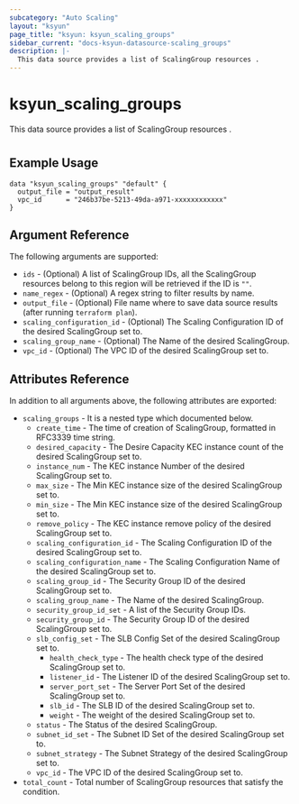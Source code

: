 ```yaml
---
subcategory: "Auto Scaling"
layout: "ksyun"
page_title: "ksyun: ksyun_scaling_groups"
sidebar_current: "docs-ksyun-datasource-scaling_groups"
description: |-
  This data source provides a list of ScalingGroup resources .
---
```


# ksyun_scaling_groups

This data source provides a list of ScalingGroup resources .

#

## Example Usage

```hcl
data "ksyun_scaling_groups" "default" {
  output_file = "output_result"
  vpc_id      = "246b37be-5213-49da-a971-xxxxxxxxxxxx"
}
```

## Argument Reference

The following arguments are supported:

* `ids` - (Optional) A list of ScalingGroup IDs, all the ScalingGroup resources belong to this region will be retrieved if the ID is `""`.
* `name_regex` - (Optional) A regex string to filter results by name.
* `output_file` - (Optional) File name where to save data source results (after running `terraform plan`).
* `scaling_configuration_id` - (Optional) The Scaling Configuration ID of the desired ScalingGroup set to.
* `scaling_group_name` - (Optional) The Name of the desired ScalingGroup.
* `vpc_id` - (Optional) The VPC ID of the desired ScalingGroup set to.

## Attributes Reference

In addition to all arguments above, the following attributes are exported:

* `scaling_groups` - It is a nested type which documented below.
  * `create_time` - The time of creation of ScalingGroup, formatted in RFC3339 time string.
  * `desired_capacity` - The Desire Capacity KEC instance count of the desired ScalingGroup set to.
  * `instance_num` - The KEC instance Number of the desired ScalingGroup set to.
  * `max_size` - The Min KEC instance size of the desired ScalingGroup set to.
  * `min_size` - The Min KEC instance size of the desired ScalingGroup set to.
  * `remove_policy` - The KEC instance remove policy of the desired ScalingGroup set to.
  * `scaling_configuration_id` - The Scaling Configuration ID of the desired ScalingGroup set to.
  * `scaling_configuration_name` - The Scaling Configuration Name of the desired ScalingGroup set to.
  * `scaling_group_id` - The Security Group ID of the desired ScalingGroup set to.
  * `scaling_group_name` - The Name of the desired ScalingGroup.
  * `security_group_id_set` - A list of the Security Group IDs.
  * `security_group_id` - The Security Group ID of the desired ScalingGroup set to.
  * `slb_config_set` - The SLB Config Set of the desired ScalingGroup set to.
    * `health_check_type` - The health check type of the desired ScalingGroup set to.
    * `listener_id` - The Listener ID of the desired ScalingGroup set to.
    * `server_port_set` - The Server Port Set of the desired ScalingGroup set to.
    * `slb_id` - The SLB ID of the desired ScalingGroup set to.
    * `weight` - The weight of the desired ScalingGroup set to.
  * `status` - The Status of the desired ScalingGroup.
  * `subnet_id_set` - The Subnet ID Set of the desired ScalingGroup set to.
  * `subnet_strategy` - The Subnet Strategy of the desired ScalingGroup set to.
  * `vpc_id` - The VPC ID of the desired ScalingGroup set to.
* `total_count` - Total number of ScalingGroup resources that satisfy the condition.


